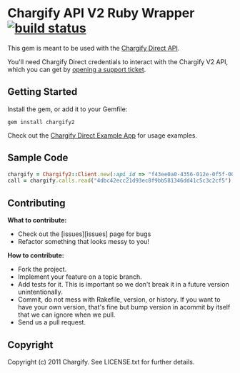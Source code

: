 Chargify API V2 Ruby Wrapper [![build status](https://secure.travis-ci.org/chargify/chargify2.png)](http://travis-ci.org/chargify/chargify2)
============================

This gem is meant to be used with the [Chargify Direct API](http://docs.chargify.com/chargify-direct-introduction).

You'll need Chargify Direct credentials to interact with the Chargify V2 API, which you can get by [opening a support ticket](http://help.chargify.com/anonymous_requests/new).

Getting Started
---------------

Install the gem, or add it to your Gemfile:
    
    gem install chargify2

Check out the [Chargify Direct Example App](https://github.com/chargify/chargify_direct_example) for usage examples.


Sample Code
-----------

``` ruby
chargify = Chargify2::Client.new(:api_id => "f43ee0a0-4356-012e-0f5f-0025009f114a", :api_password => 'direct777test', :base_uri => "http://app.chargify.local/api/v2")
call = chargify.calls.read("4dbc42ecc21d93ec8f9bb581346dd41c5c3c2cf5")
```

Contributing
------------

**What to contribute:**

* Check out the [issues][issues] page for bugs
* Refactor something that looks messy to you!

**How to contribute:**

* Fork the project.
* Implement your feature on a topic branch.
* Add tests for it.  This is important so we don't break it in a future version unintentionally.
* Commit, do not mess with Rakefile, version, or history.  If you want to have your own version, that's fine but bump version in acommit by itself that we can ignore when we pull.
* Send us a pull request.
 
Copyright
---------

Copyright (c) 2011 Chargify. See LICENSE.txt for further details.

